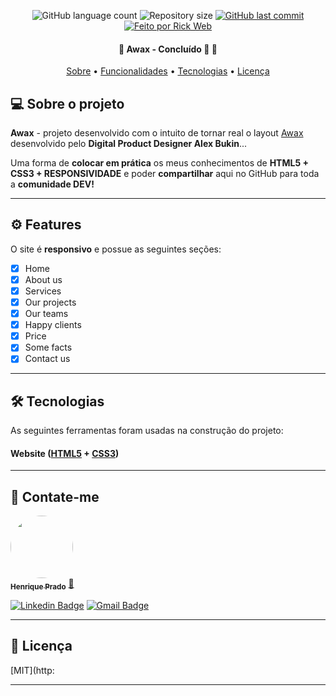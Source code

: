 <p align="center">
  <img alt="GitHub language count" src="https://img.shields.io/github/languages/count/rickweb3/projeto-awax?color=%2304D361">
  <img alt="Repository size" src="https://img.shields.io/github/repo-size/rickweb3/projeto-awax">
  <a href="https://github.com/rickweb3/projeto-awax/commits/master">
    <img alt="GitHub last commit" src="https://img.shields.io/github/last-commit/rickweb3/projeto-awax">
  </a>
  <a href="">
    <img alt="Feito por Rick Web" src="https://img.shields.io/badge/desenvolvido%20por-RickWeb-%237519C1">
  </a>
</p>



<h4 align="center"> 
	🚧 Awax - Concluído 🚀 🚧
</h4>

<p align="center">
 <a href="#-sobre-o-projeto">Sobre</a> •
 <a href="#funcionalidades">Funcionalidades</a> • 
 <a href="#-tecnologias">Tecnologias</a> • 
 <a href="#-licenca">Licença</a> 
</p>




## 💻 Sobre o projeto

**Awax** - projeto desenvolvido com o intuito de tornar real o layout [Awax](https://www.behance.net/gallery/58301549/Free-Landing-Page) desenvolvido pelo **Digital Product Designer Alex Bukin**...

Uma forma de **colocar em prática** os meus conhecimentos de **HTML5 + CSS3 + RESPONSIVIDADE** e poder **compartilhar** aqui no GitHub para toda a **comunidade DEV!**

---




## ⚙️ Features

O site é **responsivo** e possue as seguintes seções:

- [x] Home
- [x] About us
- [x] Services
- [x] Our projects
- [x] Our teams
- [x] Happy clients
- [x] Price
- [x] Some facts
- [x] Contact us

---



## 🛠 Tecnologias

As seguintes ferramentas foram usadas na construção do projeto:

#### **Website**  ([HTML5](https://html.spec.whatwg.org/)  +  [CSS3](https://www.w3.org/Style/CSS/Overview.en.html))

---




## 🦸 Contate-me

<a href="https://github.com/rickweb3/">
 <img style="border-radius: 50%;" src="https://avatars.githubusercontent.com/u/55119449" width="100px;" alt=""/>
 <br />
 <sub><b>Henrique Prado</b></sub></a> <a href="https://github.com/rickweb3/" title="GitHub">🚀
</a>
 <br />
 
 
[![Linkedin Badge](https://img.shields.io/badge/-LinkedIn-blue?style=flat-square&logo=Linkedin&logoColor=white&link=https://www.linkedin.com/in/rickweb)](https://www.linkedin.com/in/rickweb)
[![Gmail Badge](https://img.shields.io/badge/-henrique.devweb@gmail.com-c14438?style=flat-square&logo=Gmail&logoColor=white&link=mailto:henrique.devweb@gmail.com)](mailto:henrique.devweb@gmail.com)

---



## :pencil: Licença

[MIT](http:

---

